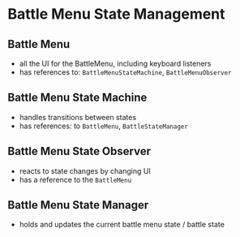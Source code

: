 # Battle Menu State Management

## Battle Menu

- all the UI for the BattleMenu, including keyboard listeners
- has references to: `BattleMenuStateMachine`, `BattleMenuObserver`

## Battle Menu State Machine

- handles transitions between states
- has references: to `BattleMenu`, `BattleStateManager`

## Battle Menu State Observer

- reacts to state changes by changing UI
- has a reference to the `BattleMenu`

## Battle Menu State Manager

- holds and updates the current battle menu state / battle state
